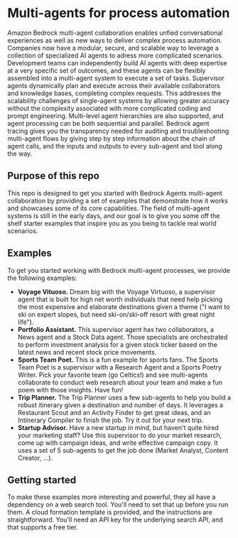 # Multi-agents for process automation

Amazon Bedrock multi-agent collaboration enables unfied conversational experiences
as well as new ways to deliver complex process automation. Companies now have a modular,
secure, and scalable way to leverage a collection of specialized AI agents to adress more 
complicated scenarios. Development teams can independently build AI agents with deep expertise 
at a very specific set of outcomes, and these agents can be flexibly assembled into a multi-agent
system to execute a set of tasks. Supervisor agents dynamically plan and execute
across their available collaborators and knowledge bases, completing complex requests.
This addresses the scalability challenges of single-agent systems by allowing greater 
accuracy without the complexity associated with more complicated coding and prompt engineering.
Multi-level agent hierarchies are also supported, and agent processing can be both sequential and 
parallel. Bedrock agent tracing gives you the transparency needed for auditing and troubleshooting
multi-agent flows by giving step by step information about the chain of agent calls, and 
the inputs and outputs to every sub-agent and tool along the way.

## Purpose of this repo

This repo is designed to get you started with Bedrock Agents multi-agent collaboration by providing a
set of examples that demonstrate how it works and showcases some of its core capabilities. The
field of multi-agent systems is still in the early days, and our goal is to give you some off the
shelf starter examples that inspire you as you being to tackle real world scenarios.

## Examples

To get you started working with Bedrock multi-agent processes, we provide the following examples:

- **Voyage Vituoso.** Dream big with the Voyage Virtuoso, a supervisor agent that is built for high net worth individuals that need help picking the
most expensive and elaborate destinations given a theme ("I want to ski on expert slopes, but need ski-on/ski-off resort with great night life").
- **Portfolio Assistant.** This supervisor agent has two collaborators, a News agent and a Stock Data agent. Those specialists are orchestrated to perform investment analysis for a given stock ticker based on the latest news and recent stock price movements. 
- **Sports Team Poet.** This is a fun example for sports fans. The Sports Team Poet is a supervisor with a Research Agent and a Sports Poetry Writer. Pick your favorite team (go Celtics!) and see multi-agents collaborate to conduct web research about your team and make a fun poem with those insights. Have fun!
- **Trip Planner.** The Trip Planner uses a few sub-agents to help you build a robust itinerary given a destination and number of days. It leverages a Restaurant Scout and an Activity Finder to get great ideas, and an Intinerary Compiler to finish the job. Try it out for your next trip.
- **Startup Advisor.** Have a new startup in mind, but haven't quite hired your marketing staff? Use this supervisor to do your market research, come up with campaign ideas, and write effective campaign copy. It uses a set of 5 sub-agents to get the job done (Market Analyst, Content Creator, ...).

## Getting started

To make these examples more interesting and powerful, they all have a dependency on a web search tool. You'll
need to set that up before you run them. A cloud formation template is provided, and the instructions are straightforward.
You'll need an API key for the underlying search API, and that supports a free tier.
